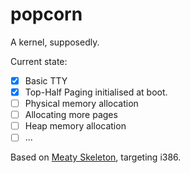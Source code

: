 # popcorn

A kernel, supposedly.

Current state:

  - [X] Basic TTY
  - [X] Top-Half Paging initialised at boot.
  - [ ] Physical memory allocation
  - [ ] Allocating more pages
  - [ ] Heap memory allocation
  - [ ] ...

Based on [Meaty Skeleton](https://wiki.osdev.org/Meaty_Skeleton), targeting i386.